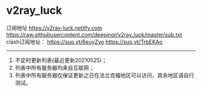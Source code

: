 # v2ray_luck
订阅地址 
https://v2ray-luck.netlify.com  
https://raw.githubusercontent.com/deepinor/v2ray_luck/master/sub.txt
clash订阅地址：
https://suo.yt/6euyZyo
https://suo.yt/TrbEKAo


----
1. 不定时更新列表(最近更新20210525)；
2. 列表中所有服务器均来自互联网；
3. 列表中所有服务器仅保证更新之日在法兰克福地区可以访问，其余地区请自行测试。

